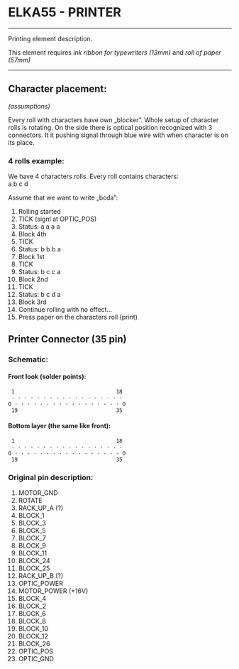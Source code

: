 # ELKA55 - PRINTER
--------------------------------------------------------------------------------
Printing element description.  

This element requires *ink ribbon for typewriters (13mm)* and *roll of paper (57mm)*

--------------------------------------------------------------------------------

## Character placement:

*(assumptions)*  

Every roll with characters have own „blocker”. Whole setup of character rolls is 
rotating. On the side there is optical position recognized with 3 connectors. It 
it pushing signal through blue wire with when character is on its place.

### 4 rolls example:

We have 4 characters rolls. Every roll contains characters:  
a b c d

Assume that we want to write „bcda”:

1.  Rolling started
2.  TICK (signl at OPTIC_POS)
3.  Status: a a a a
4.  Block 4th
5.  TICK
6.  Status: b b b a
7.  Block 1st
8.  TICK
9.  Status: b c c a
10. Block 2nd
11. TICK
12. Status: b c d a
13. Block 3rd
14. Continue rolling with no effect…
15. Press paper on the characters roll (print)

## Printer Connector (35 pin)

### Schematic:
#### Front look (solder points):
	 1                                18
	 · · · · · · · · · · · · · · · · · ·
	O · · · · · · · · · · · · · · · · · O
	 19                               35

#### Bottom layer (the same like front):
	 1                                18
	 · · · · · · · · · · · · · · · · · ·
	O · · · · · · · · · · · · · · · · · O
	 19                               35

### Original pin description:
1. MOTOR_GND
2. ROTATE
3. RACK_UP_A (?)
4. BLOCK_1
5. BLOCK_3
6. BLOCK_5
7. BLOCK_7
8. BLOCK_9
9. BLOCK_11
10. BLOCK_24
11. BLOCK_25
13. RACK_UP_B (?)
14. OPTIC_POWER
19. MOTOR_POWER (+16V)
23. BLOCK_4
22. BLOCK_2
24. BLOCK_6
25. BLOCK_8
26. BLOCK_10
27. BLOCK_12
29. BLOCK_26
31. OPTIC_POS
32. OPTIC_GND
